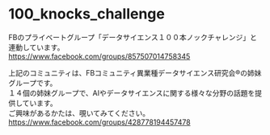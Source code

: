 # 100_knocks_challenge

FBのプライベートグループ「データサイエンス１００本ノックチャレンジ」と連動しています。  
https://www.facebook.com/groups/857507014758345

上記のコミュニティは、FBコミュニティ異業種データサイエンス研究会®の姉妹グループです。  
１４個の姉妹グループで、AIやデータサイエンスに関する様々な分野の話題を提供しています。  
ご興味があるかたは、覗いてみてください。  
https://www.facebook.com/groups/428778194457478
